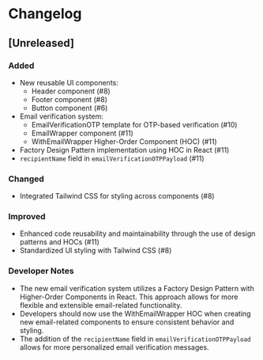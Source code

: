 # Changelog

## [Unreleased]

### Added

- New reusable UI components:
  - Header component (#8)
  - Footer component (#8)
  - Button component (#6)
- Email verification system:
  - EmailVerificationOTP template for OTP-based verification (#10)
  - EmailWrapper component (#11)
  - WithEmailWrapper Higher-Order Component (HOC) (#11)
- Factory Design Pattern implementation using HOC in React (#11)
- `recipientName` field in `emailVerificationOTPPayload` (#11)

### Changed

- Integrated Tailwind CSS for styling across components (#8)

### Improved

- Enhanced code reusability and maintainability through the use of design patterns and HOCs (#11)
- Standardized UI styling with Tailwind CSS (#8)

### Developer Notes

- The new email verification system utilizes a Factory Design Pattern with Higher-Order Components in React. This approach allows for more flexible and extensible email-related functionality.
- Developers should now use the WithEmailWrapper HOC when creating new email-related components to ensure consistent behavior and styling.
- The addition of the `recipientName` field in `emailVerificationOTPPayload` allows for more personalized email verification messages.
